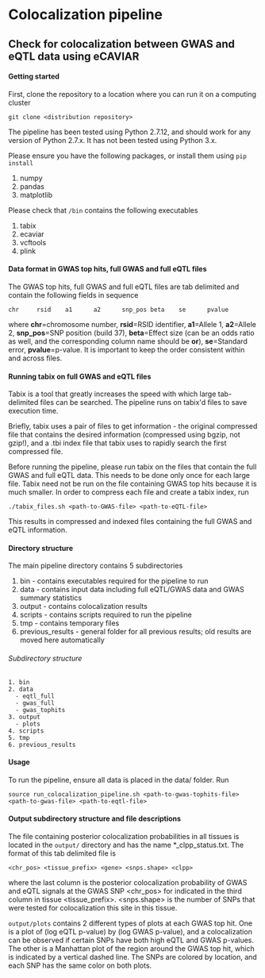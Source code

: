 # Colocalization pipeline
## Check for colocalization between GWAS and eQTL data using eCAVIAR

#### Getting started
First, clone the repository to a location where you can run it on a computing cluster

```
git clone <distribution repository>
```
The pipeline has been tested using Python 2.7.12, and should work for any version of Python 2.7.x. It has not been tested using Python 3.x.

Please ensure you have the following packages, or install them using `pip install`
1. numpy
2. pandas
3. matplotlib

Please check that `/bin` contains the following executables
1. tabix
2. ecaviar
3. vcftools
4. plink

#### Data format in GWAS top hits, full GWAS and full eQTL files
The GWAS top hits, full GWAS and full eQTL files are tab delimited and contain the following fields in sequence
```
chr     rsid    a1      a2      snp_pos beta    se      pvalue
```
where **chr**=chromosome number, **rsid**=RSID identifier, **a1**=Allele 1, **a2**=Allele 2, **snp_pos**=SNP position (build 37), **beta**=Effect size (can be an odds ratio as well, and the corresponding column name should be **or**), **se**=Standard error, **pvalue**=p-value. It is important to keep the order consistent within and across files.

#### Running tabix on full GWAS and eQTL files
Tabix is a tool that greatly increases the speed with which large tab-delimited files can be searched. The pipeline runs on tabix'd files to save execution time. 

Briefly, tabix uses a pair of files to get information - the original compressed file that contains the desired information (compressed using bgzip, not gzip!), and a .tbi index file that tabix uses to rapidly search the first compressed file.

Before running the pipeline, please run tabix on the files that contain the full GWAS and full eQTL data. This needs to be done only once for each large file. Tabix need not be run on the file containing GWAS top hits because it is much smaller. In order to compress each file and create a tabix index, run 

```
./tabix_files.sh <path-to-GWAS-file> <path-to-eQTL-file>
```
This results in compressed and indexed files containing the full GWAS and eQTL information.

#### Directory structure
The main pipeline directory contains 5 subdirectories

1. bin - contains executables required for the pipeline to run
2. data - contains input data including full eQTL/GWAS data and GWAS summary statistics
3. output - contains colocalization results
4. scripts - contains scripts required to run the pipeline
5. tmp - contains temporary files
6. previous_results - general folder for all previous results; old results are moved here automatically 

###### Subdirectory structure
```
1. bin   
2. data 
  - eqtl_full
  - gwas_full
  - gwas_tophits
3. output 
  - plots
4. scripts                    
5. tmp 
6. previous_results
```

#### Usage
To run the pipeline, ensure all data is placed in the data/ folder. Run

```
source run_colocalization_pipeline.sh <path-to-gwas-tophits-file> <path-to-gwas-file> <path-to-eqtl-file>
```
#### Output subdirectory structure and file descriptions
The file containing posterior colocalization probabilities in all tissues is located in the `output/` directory and has the name *_clpp_status.txt. The format of this tab delimited file is

```
<chr_pos> <tissue_prefix> <gene> <snps.shape> <clpp>
```

where the last column <clpp> is the posterior colocalization probability of GWAS and eQTL signals at the GWAS SNP <chr_pos> for <gene> indicated in the third column in tissue <tissue_prefix>. <snps.shape> is the number of SNPs that were tested for colocalization this site in this tissue.

`output/plots` contains 2 different types of plots at each GWAS top hit. One is a plot of (log eQTL p-value) by (log GWAS p-value), and a colocalization can be observed if certain SNPs have both high eQTL and GWAS p-values. The other is a Manhattan plot of the region around the GWAS top hit, which is indicated by a vertical dashed line. The SNPs are colored by location, and each SNP has the same color on both plots.

